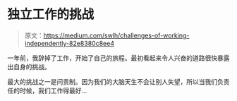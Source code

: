 # 独立工作的挑战

> 原文：<https://medium.com/swlh/challenges-of-working-independently-82e8380c8ee4>

一年前，我辞掉了工作，开始了自己的旅程。最初看起来令人兴奋的道路很快暴露出自身的挑战。

最大的挑战之一是问责制。因为我们的大脑天生不会让别人失望，所以当我们负责任的时候，我们工作得最好…